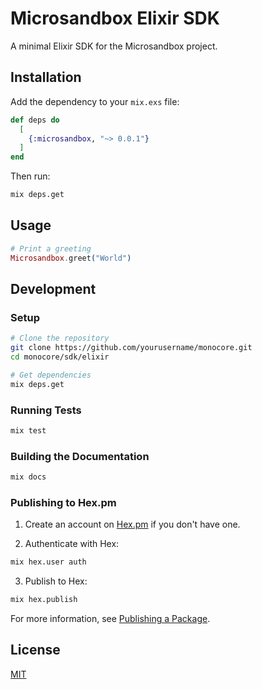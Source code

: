 # Microsandbox Elixir SDK

A minimal Elixir SDK for the Microsandbox project.

## Installation

Add the dependency to your `mix.exs` file:

```elixir
def deps do
  [
    {:microsandbox, "~> 0.0.1"}
  ]
end
```

Then run:

```bash
mix deps.get
```

## Usage

```elixir
# Print a greeting
Microsandbox.greet("World")
```

## Development

### Setup

```bash
# Clone the repository
git clone https://github.com/yourusername/monocore.git
cd monocore/sdk/elixir

# Get dependencies
mix deps.get
```

### Running Tests

```bash
mix test
```

### Building the Documentation

```bash
mix docs
```

### Publishing to Hex.pm

1. Create an account on [Hex.pm](https://hex.pm/) if you don't have one.

2. Authenticate with Hex:

```bash
mix hex.user auth
```

3. Publish to Hex:

```bash
mix hex.publish
```

For more information, see [Publishing a Package](https://hex.pm/docs/publish).

## License

[MIT](LICENSE)
